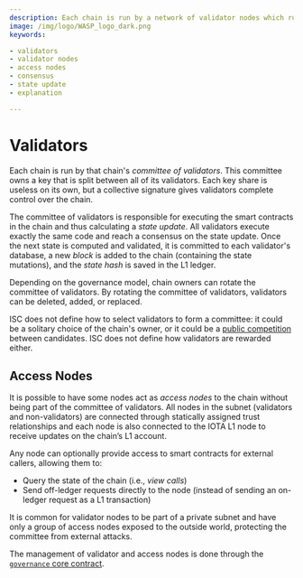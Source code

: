 ```yaml
---
description: Each chain is run by a network of validator nodes which run a consensus on the chain state update.
image: /img/logo/WASP_logo_dark.png
keywords:

- validators
- validator nodes
- access nodes
- consensus
- state update
- explanation

---
```


# Validators

Each chain is run by that chain's *committee of validators*. This committee owns a key that is split between all of its
validators. Each key share is useless on its own, but a collective signature gives validators complete control over the
chain.

The committee of validators is responsible for executing the smart contracts in the chain and thus calculating a _state
update_.
All validators execute exactly the same code and reach a consensus on the state update.
Once the next state is computed and validated, it is committed to each validator's database, a new _block_ is added to
the chain (containing the state mutations), and the _state hash_ is saved in the L1 ledger.

Depending on the governance model, chain owners can rotate the committee of validators.
By rotating the committee of validators, validators can be deleted, added, or replaced.

ISC does not define how to select validators to form a committee: it could be a solitary choice of the chain's owner, or
it could be a [public competition](https://wiki.assembly.sc/learn/introduction/) between candidates.
ISC does not define how validators are rewarded either.

## Access Nodes

It is possible to have some nodes act as _access nodes_ to the chain without being part of the committee of
validators.
All nodes in the subnet (validators and non-validators) are connected through statically assigned trust
relationships and each node is also connected to the IOTA L1 node to receive updates on the chain’s L1
account.

Any node can optionally provide access to smart contracts for external callers, allowing them to:

* Query the state of the chain (i.e., _view calls_)
* Send off-ledger requests directly to the node (instead of sending an on-ledger request as a L1 transaction)

It is common for validator nodes to be part of a private subnet and have only a group of access nodes exposed to the
outside world, protecting the committee from external attacks.

The management of validator and access nodes is done through
the [`governance` core contract](./core_contracts/governance.md).
